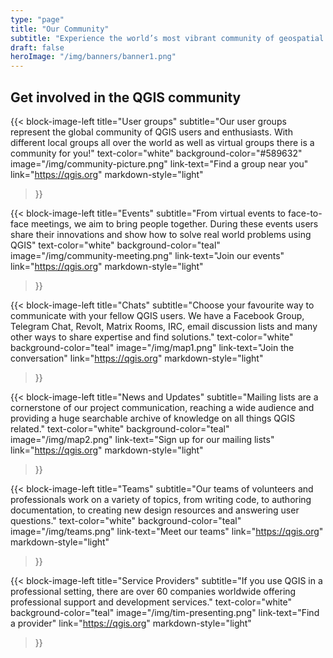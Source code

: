 ```yaml
---
type: "page"
title: "Our Community"
subtitle: "Experience the world’s most vibrant community of geospatial experts and enthusiasts"
draft: false
heroImage: "/img/banners/banner1.png"
---
```


## Get involved in the QGIS community


{{< block-image-left
    title="User groups"
    subtitle="Our user groups represent the global community of QGIS users and enthusiasts. With different local groups all over the world as well as virtual groups there is a community for you!"
    text-color="white"
    background-color="#589632"
    image="/img/community-picture.png"
    link-text="Find a group near you"
    link="https://qgis.org"
    markdown-style="light"
>}}

{{< block-image-left
    title="Events"
    subtitle="From virtual events to face-to-face meetings, we aim to bring people together. During these events users share their innovations and show how to solve real world problems using QGIS"
    text-color="white"
    background-color="teal"
    image="/img/community-meeting.png"
    link-text="Join our events"
    link="https://qgis.org"
    markdown-style="light"
>}}

{{< block-image-left
    title="Chats"
    subtitle="Choose your favourite way to communicate with your fellow QGIS users. We have a Facebook Group, Telegram Chat, Revolt, Matrix Rooms, IRC, email discussion lists and many other ways to share expertise and find solutions."
    text-color="white"
    background-color="teal"
    image="/img/map1.png"
    link-text="Join the conversation"
    link="https://qgis.org"
    markdown-style="light"
>}}

{{< block-image-left
    title="News and Updates"
    subtitle="Mailing lists are a cornerstone of our project communication, reaching a wide audience and providing a huge searchable archive of knowledge on all things QGIS related."
    text-color="white"
    background-color="teal"
    image="/img/map2.png"
    link-text="Sign up for our mailing lists"
    link="https://qgis.org"
    markdown-style="light"
>}}

{{< block-image-left
    title="Teams"
    subtitle="Our teams of volunteers and professionals work on a variety of topics, from writing code, to authoring documentation, to creating new design resources and answering user questions."
    text-color="white"
    background-color="teal"
    image="/img/teams.png"
    link-text="Meet our teams"
    link="https://qgis.org"
    markdown-style="light"
>}}

{{< block-image-left
    title="Service Providers"
    subtitle="If you use QGIS in a professional setting, there are over 60 companies worldwide offering professional support and development services."
    text-color="white"
    background-color="teal"
    image="/img/tim-presenting.png"
    link-text="Find a provider"
    link="https://qgis.org"
    markdown-style="light"
>}}

